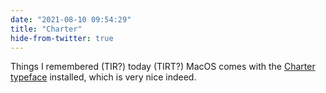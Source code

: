 ```yaml
---
date: "2021-08-10 09:54:29"
title: "Charter"
hide-from-twitter: true
---
```


Things I remembered (TIR?) today (TIRT?) MacOS comes with the [Charter typeface](https://practicaltypography.com/charter.html) installed, which is very nice indeed.
